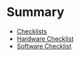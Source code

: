 # Summary

- [Checklists](checklist.md)
- [Hardware Checklist](hw_checklist.md.tpl)
- [Software Checklist](sw_checklist.md.tpl)
